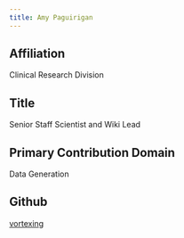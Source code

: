 ```yaml
---
title: Amy Paguirigan
---
```

## Affiliation
Clinical Research Division
## Title
Senior Staff Scientist and Wiki Lead
## Primary Contribution Domain
Data Generation
## Github
[vortexing](https://github.com/vortexing)
